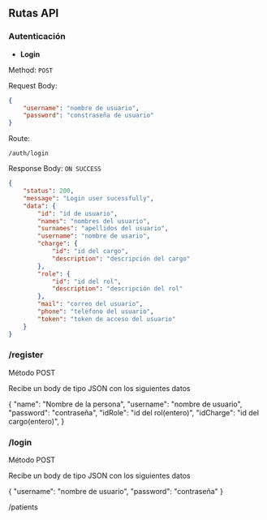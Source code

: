 ## Rutas API

### Autenticación

* **Login**

Method: `POST`

Request Body:
```json
{
    "username": "nombre de usuario",
    "password": "constraseña de usuario"
}
```

Route:
```
/auth/login
```

Response Body: `ON SUCCESS`
```json
{
    "status": 200,
    "message": "Login user sucessfully",
    "data": {
        "id": "id de usuario",
        "names": "nombres del usuario",
        "surnames": "apellidos del usuario",
        "username": "nombre de usario",
        "charge": {
            "id": "id del cargo",
            "description": "descripción del cargo"
        },
        "role": {
            "id": "id del rol",
            "description": "descripción del rol"
        },
        "mail": "correo del usuario",
        "phone": "teléfono del usuario",
        "token": "token de acceso del usuario"
    }
}
```

### /register

Método POST

Recibe un body de tipo JSON con los siguientes datos 

{
    "name": "Nombre de la persona",
    "username": "nombre de usuario",
    "password": "contraseña",
    "idRole": "id del rol(entero)",
    "idCharge": "id del cargo(entero)",
}

### /login

Método POST

Recibe un body de tipo JSON con los siguientes datos 

{
    "username": "nombre de usuario",
    "password": "contraseña"
}

/patients 